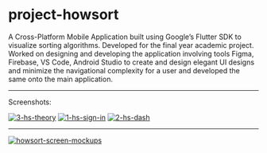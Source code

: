 # project-howsort

A Cross-Platform Mobile Application built using Google’s Flutter SDK to visualize sorting algorithms.
Developed for the final year academic project. Worked on designing and developing the application 
involving tools Figma, Firebase, VS Code, Android Studio to create and design elegant UI designs 
and minimize the navigational complexity for a user and developed the same onto the main application.

---

Screenshots:

<a href="https://ibb.co/09N8NZy"><img src="https://i.ibb.co/c85M5th/3-hs-theory.png" alt="3-hs-theory" border="0"></a>
<a href="https://ibb.co/SQd8Hph"><img src="https://i.ibb.co/yhY1KJw/1-hs-sign-in.png" alt="1-hs-sign-in" border="0"></a>
<a href="https://ibb.co/2W76twB"><img src="https://i.ibb.co/34ysNwH/2-hs-dash.png" alt="2-hs-dash" border="0"></a>

---

<a href="https://ibb.co/ww2JhH4"><img src="https://i.ibb.co/tx1ZpfD/howsort-screen-mockups.png" alt="howsort-screen-mockups" border="0"></a>
